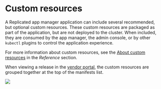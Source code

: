 # Custom resources

A Replicated app manager application can include several recommended, but optional custom resources.
These custom resources are packaged as part of the application, but are not deployed to the cluster.
When included, they are consumed by the app manager, the admin console, or by other `kubectl` plugins to control the application experience.

For more information about custom resources, see the [About custom resources](../reference/custom-resource-about) in the _Reference_ section.

When viewing a release in the [vendor portal](https://vendor.replicated.com/releases/), the custom resources are grouped together at the top of the manifests list.

![](/images/kots-custom-resources.png)
